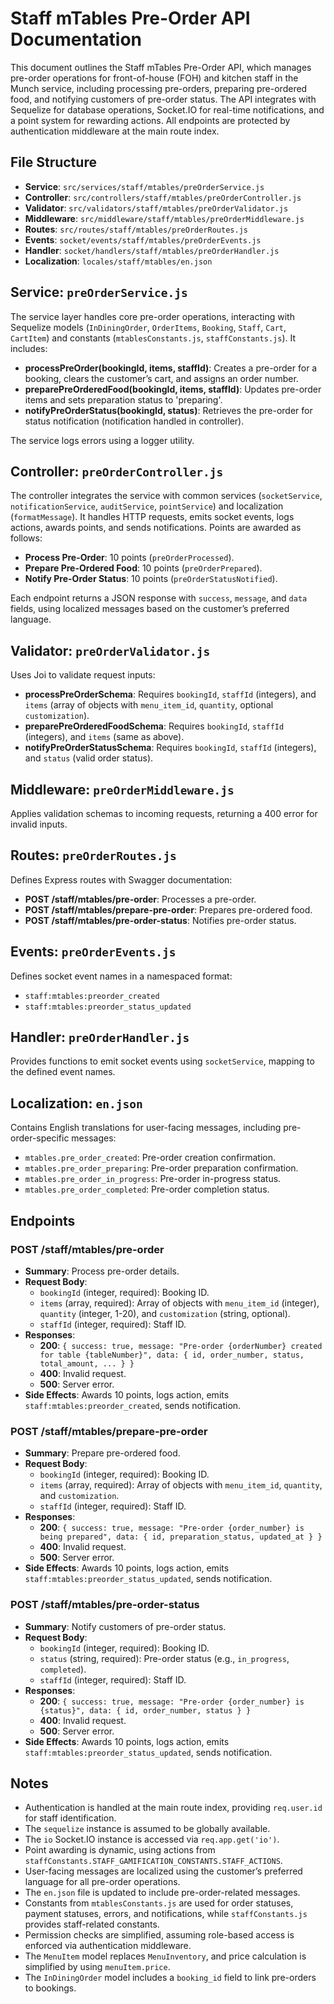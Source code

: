 # Staff mTables Pre-Order API Documentation

This document outlines the Staff mTables Pre-Order API, which manages pre-order operations for front-of-house (FOH) and kitchen staff in the Munch service, including processing pre-orders, preparing pre-ordered food, and notifying customers of pre-order status. The API integrates with Sequelize for database operations, Socket.IO for real-time notifications, and a point system for rewarding actions. All endpoints are protected by authentication middleware at the main route index.

## File Structure

- **Service**: `src/services/staff/mtables/preOrderService.js`
- **Controller**: `src/controllers/staff/mtables/preOrderController.js`
- **Validator**: `src/validators/staff/mtables/preOrderValidator.js`
- **Middleware**: `src/middleware/staff/mtables/preOrderMiddleware.js`
- **Routes**: `src/routes/staff/mtables/preOrderRoutes.js`
- **Events**: `socket/events/staff/mtables/preOrderEvents.js`
- **Handler**: `socket/handlers/staff/mtables/preOrderHandler.js`
- **Localization**: `locales/staff/mtables/en.json`

## Service: `preOrderService.js`

The service layer handles core pre-order operations, interacting with Sequelize models (`InDiningOrder`, `OrderItems`, `Booking`, `Staff`, `Cart`, `CartItem`) and constants (`mtablesConstants.js`, `staffConstants.js`). It includes:

- **processPreOrder(bookingId, items, staffId)**: Creates a pre-order for a booking, clears the customer’s cart, and assigns an order number.
- **preparePreOrderedFood(bookingId, items, staffId)**: Updates pre-order items and sets preparation status to 'preparing'.
- **notifyPreOrderStatus(bookingId, status)**: Retrieves the pre-order for status notification (notification handled in controller).

The service logs errors using a logger utility.

## Controller: `preOrderController.js`

The controller integrates the service with common services (`socketService`, `notificationService`, `auditService`, `pointService`) and localization (`formatMessage`). It handles HTTP requests, emits socket events, logs actions, awards points, and sends notifications. Points are awarded as follows:

- **Process Pre-Order**: 10 points (`preOrderProcessed`).
- **Prepare Pre-Ordered Food**: 10 points (`preOrderPrepared`).
- **Notify Pre-Order Status**: 10 points (`preOrderStatusNotified`).

Each endpoint returns a JSON response with `success`, `message`, and `data` fields, using localized messages based on the customer’s preferred language.

## Validator: `preOrderValidator.js`

Uses Joi to validate request inputs:

- **processPreOrderSchema**: Requires `bookingId`, `staffId` (integers), and `items` (array of objects with `menu_item_id`, `quantity`, optional `customization`).
- **preparePreOrderedFoodSchema**: Requires `bookingId`, `staffId` (integers), and `items` (same as above).
- **notifyPreOrderStatusSchema**: Requires `bookingId`, `staffId` (integers), and `status` (valid order status).

## Middleware: `preOrderMiddleware.js`

Applies validation schemas to incoming requests, returning a 400 error for invalid inputs.

## Routes: `preOrderRoutes.js`

Defines Express routes with Swagger documentation:

- **POST /staff/mtables/pre-order**: Processes a pre-order.
- **POST /staff/mtables/prepare-pre-order**: Prepares pre-ordered food.
- **POST /staff/mtables/pre-order-status**: Notifies pre-order status.

## Events: `preOrderEvents.js`

Defines socket event names in a namespaced format:

- `staff:mtables:preorder_created`
- `staff:mtables:preorder_status_updated`

## Handler: `preOrderHandler.js`

Provides functions to emit socket events using `socketService`, mapping to the defined event names.

## Localization: `en.json`

Contains English translations for user-facing messages, including pre-order-specific messages:

- `mtables.pre_order_created`: Pre-order creation confirmation.
- `mtables.pre_order_preparing`: Pre-order preparation confirmation.
- `mtables.pre_order_in_progress`: Pre-order in-progress status.
- `mtables.pre_order_completed`: Pre-order completion status.

## Endpoints

### POST /staff/mtables/pre-order
- **Summary**: Process pre-order details.
- **Request Body**:
  - `bookingId` (integer, required): Booking ID.
  - `items` (array, required): Array of objects with `menu_item_id` (integer), `quantity` (integer, 1-20), and `customization` (string, optional).
  - `staffId` (integer, required): Staff ID.
- **Responses**:
  - **200**: `{ success: true, message: "Pre-order {orderNumber} created for table {tableNumber}", data: { id, order_number, status, total_amount, ... } }`
  - **400**: Invalid request.
  - **500**: Server error.
- **Side Effects**: Awards 10 points, logs action, emits `staff:mtables:preorder_created`, sends notification.

### POST /staff/mtables/prepare-pre-order
- **Summary**: Prepare pre-ordered food.
- **Request Body**:
  - `bookingId` (integer, required): Booking ID.
  - `items` (array, required): Array of objects with `menu_item_id`, `quantity`, and `customization`.
  - `staffId` (integer, required): Staff ID.
- **Responses**:
  - **200**: `{ success: true, message: "Pre-order {order_number} is being prepared", data: { id, preparation_status, updated_at } }`
  - **400**: Invalid request.
  - **500**: Server error.
- **Side Effects**: Awards 10 points, logs action, emits `staff:mtables:preorder_status_updated`, sends notification.

### POST /staff/mtables/pre-order-status
- **Summary**: Notify customers of pre-order status.
- **Request Body**:
  - `bookingId` (integer, required): Booking ID.
  - `status` (string, required): Pre-order status (e.g., `in_progress`, `completed`).
  - `staffId` (integer, required): Staff ID.
- **Responses**:
  - **200**: `{ success: true, message: "Pre-order {order_number} is {status}", data: { id, order_number, status } }`
  - **400**: Invalid request.
  - **500**: Server error.
- **Side Effects**: Awards 10 points, logs action, emits `staff:mtables:preorder_status_updated`, sends notification.

## Notes

- Authentication is handled at the main route index, providing `req.user.id` for staff identification.
- The `sequelize` instance is assumed to be globally available.
- The `io` Socket.IO instance is accessed via `req.app.get('io')`.
- Point awarding is dynamic, using actions from `staffConstants.STAFF_GAMIFICATION_CONSTANTS.STAFF_ACTIONS`.
- User-facing messages are localized using the customer’s preferred language for all pre-order operations.
- The `en.json` file is updated to include pre-order-related messages.
- Constants from `mtablesConstants.js` are used for order statuses, payment statuses, errors, and notifications, while `staffConstants.js` provides staff-related constants.
- Permission checks are simplified, assuming role-based access is enforced via authentication middleware.
- The `MenuItem` model replaces `MenuInventory`, and price calculation is simplified by using `menuItem.price`.
- The `InDiningOrder` model includes a `booking_id` field to link pre-orders to bookings.